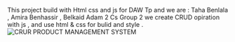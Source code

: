 This project build with Html css and js for DAW Tp and we are : Taha Benlala , Amira Benhassir , Belkaid Adam 2 Cs Group 2 
we create CRUD opiration with js , and use html & css for bulid and style .
![CRUR PRODUCT MANAGEMENT SYSTEM](https://taha19-benlala.github.io/Daw-Project-Crud/)
